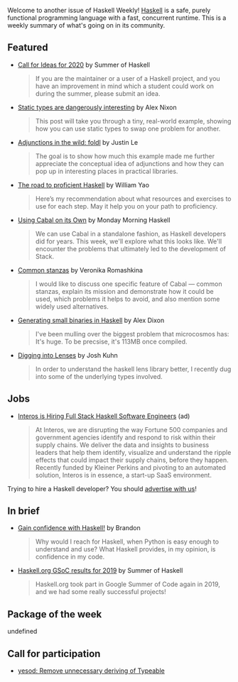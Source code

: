 Welcome to another issue of Haskell Weekly!
[Haskell](https://www.haskell.org) is a safe, purely functional programming language with a fast, concurrent runtime.
This is a weekly summary of what's going on in its community.

## Featured

- [Call for Ideas for 2020](https://summer.haskell.org/news/2020-01-12-call-for-ideas.html) by Summer of Haskell
  > If you are the maintainer or a user of a Haskell project, and you have an improvement in mind which a student could work on during the summer, please submit an idea.

- [Static types are dangerously interesting](https://alexnixon.github.io/2020/01/14/static-types-are-dangerous.html) by Alex Nixon
  > This post will take you through a tiny, real-world example, showing how you can use static types to swap one problem for another.

- [Adjunctions in the wild: foldl](https://blog.jle.im/entry/foldl-adjunction.html) by Justin Le
  > The goal is to show how much this example made me further appreciate the conceptual idea of adjunctions and how they can pop up in interesting places in practical libraries.

- [The road to proficient Haskell](https://williamyaoh.com/posts/2020-01-11-road-to-proficient.html) by William Yao
  > Here’s my recommendation about what resources and exercises to use for each step. May it help you on your path to proficiency.

- [Using Cabal on its Own](https://mmhaskell.com/blog/2020/1/13/using-cabal-on-its-own) by Monday Morning Haskell
  > We can use Cabal in a standalone fashion, as Haskell developers did for years. This week, we'll explore what this looks like. We'll encounter the problems that ultimately led to the development of Stack.

- [Common stanzas](https://vrom911.github.io/blog/common-stanzas) by Veronika Romashkina
  > I would like to discuss one specific feature of Cabal — common stanzas, explain its mission and demonstrate how it could be used, which problems it helps to avoid, and also mention some widely used alternatives.

- [Generating small binaries in Haskell](https://dixonary.co.uk/blog/haskell/small) by Alex Dixon
  > I've been mulling over the biggest problem that microcosmos has: It's huge. To be precsise, it's 113MB once compiled.

- [Digging into Lenses](https://deontologician.com/wiki/lenses/) by Josh Kuhn
  > In order to understand the haskell lens library better, I recently dug into some of the underlying types involved.

## Jobs

- [Interos is Hiring Full Stack Haskell Software Engineers](https://www.interos.ai/careers/#haskell-software-engineer-ii) (ad)
  > At Interos, we are disrupting the way Fortune 500 companies and government agencies identify and respond to risk within their supply chains. We deliver the data and insights to business leaders that help them identify, visualize and understand the ripple effects that could impact their supply chains, before they happen. Recently funded by Kleiner Perkins and pivoting to an automated solution, Interos is in essence, a start-up SaaS environment.

Trying to hire a Haskell developer?
You should [advertise with us](https://haskellweekly.news/advertising.html)!

## In brief

- [Gain confidence with Haskell!](https://cswithbaddrawings.wordpress.com/2020/01/10/gain-confidence-with-haskell/) by Brandon
  > Why would I reach for Haskell, when Python is easy enough to understand and use? What Haskell provides, in my opinion, is confidence in my code.

- [Haskell.org GSoC results for 2019](https://summer.haskell.org/news/2020-01-10-final-results.html) by Summer of Haskell
  > Haskell.org took part in Google Summer of Code again in 2019, and we had some really successful projects!

## Package of the week

undefined

## Call for participation

-   [yesod: Remove unnecessary deriving of Typeable](https://github.com/yesodweb/yesod/issues/1653)
